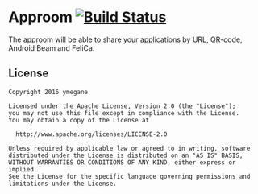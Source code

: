 # Approom [![Build Status](https://travis-ci.org/ymegane/approom.svg?branch=master)](https://travis-ci.org/ymegane/approom)

The approom will be able to share your applications by URL, QR-code, Android Beam and FeliCa.

## License

```
Copyright 2016 ymegane

Licensed under the Apache License, Version 2.0 (the "License");
you may not use this file except in compliance with the License.
You may obtain a copy of the License at

  http://www.apache.org/licenses/LICENSE-2.0

Unless required by applicable law or agreed to in writing, software
distributed under the License is distributed on an "AS IS" BASIS,
WITHOUT WARRANTIES OR CONDITIONS OF ANY KIND, either express or implied.
See the License for the specific language governing permissions and
limitations under the License.
```
